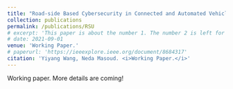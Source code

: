 ```yaml
---
title: "Road-side Based Cybersecurity in Connected and Automated Vehicle System"
collection: publications
permalink: /publications/RSU
# excerpt: 'This paper is about the number 1. The number 2 is left for future work.'
# date: 2021-09-01
venue: 'Working Paper.'
# paperurl: 'https://ieeexplore.ieee.org/document/8684317'
citation: 'Yiyang Wang, Neda Masoud. <i>Working Paper.</i>'
---
```


Working paper. More details are coming!